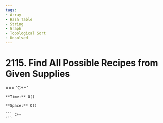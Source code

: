 ```yaml
---
tags:
- Array
- Hash Table
- String
- Graph
- Topological Sort
- Unsolved
---
```



# 2115. Find All Possible Recipes from Given Supplies

=== "C++"

    **Time:** O()

    **Space:** O()

    ``` c++
    ```